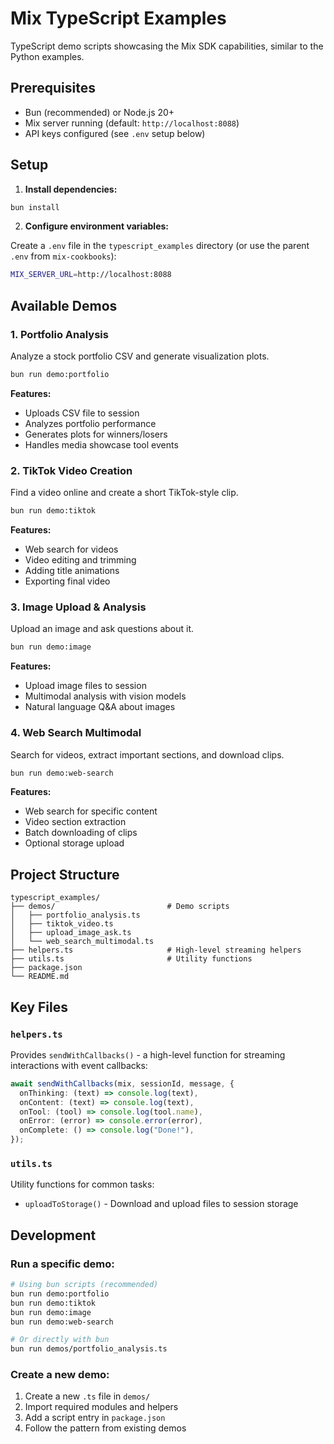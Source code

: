 # Mix TypeScript Examples

TypeScript demo scripts showcasing the Mix SDK capabilities, similar to the Python examples.

## Prerequisites

- Bun (recommended) or Node.js 20+
- Mix server running (default: `http://localhost:8088`)
- API keys configured (see `.env` setup below)

## Setup

1. **Install dependencies:**

```bash
bun install
```

2. **Configure environment variables:**

Create a `.env` file in the `typescript_examples` directory (or use the parent `.env` from `mix-cookbooks`):

```bash
MIX_SERVER_URL=http://localhost:8088
```

## Available Demos

### 1. Portfolio Analysis

Analyze a stock portfolio CSV and generate visualization plots.

```bash
bun run demo:portfolio
```

**Features:**
- Uploads CSV file to session
- Analyzes portfolio performance
- Generates plots for winners/losers
- Handles media showcase tool events

### 2. TikTok Video Creation

Find a video online and create a short TikTok-style clip.

```bash
bun run demo:tiktok
```

**Features:**
- Web search for videos
- Video editing and trimming
- Adding title animations
- Exporting final video

### 3. Image Upload & Analysis

Upload an image and ask questions about it.

```bash
bun run demo:image
```

**Features:**
- Upload image files to session
- Multimodal analysis with vision models
- Natural language Q&A about images

### 4. Web Search Multimodal

Search for videos, extract important sections, and download clips.

```bash
bun run demo:web-search
```

**Features:**
- Web search for specific content
- Video section extraction
- Batch downloading of clips
- Optional storage upload

## Project Structure

```
typescript_examples/
├── demos/                         # Demo scripts
│   ├── portfolio_analysis.ts
│   ├── tiktok_video.ts
│   ├── upload_image_ask.ts
│   └── web_search_multimodal.ts
├── helpers.ts                     # High-level streaming helpers
├── utils.ts                       # Utility functions
├── package.json
└── README.md
```

## Key Files

### `helpers.ts`

Provides `sendWithCallbacks()` - a high-level function for streaming interactions with event callbacks:

```typescript
await sendWithCallbacks(mix, sessionId, message, {
  onThinking: (text) => console.log(text),
  onContent: (text) => console.log(text),
  onTool: (tool) => console.log(tool.name),
  onError: (error) => console.error(error),
  onComplete: () => console.log("Done!"),
});
```

### `utils.ts`

Utility functions for common tasks:
- `uploadToStorage()` - Download and upload files to session storage

## Development

### Run a specific demo:

```bash
# Using bun scripts (recommended)
bun run demo:portfolio
bun run demo:tiktok
bun run demo:image
bun run demo:web-search

# Or directly with bun
bun run demos/portfolio_analysis.ts
```

### Create a new demo:

1. Create a new `.ts` file in `demos/`
2. Import required modules and helpers
3. Add a script entry in `package.json`
4. Follow the pattern from existing demos

